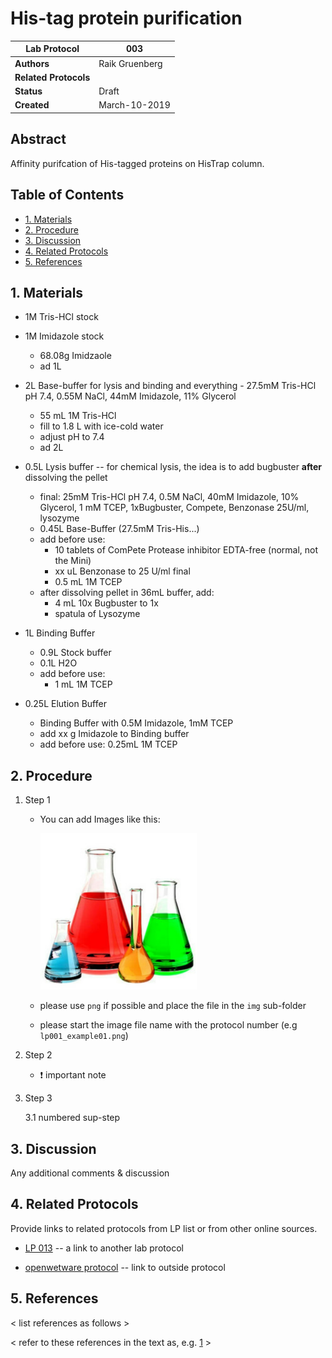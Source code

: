 His-tag protein purification
===================================

Lab Protocol          | 003
----------------------|------------------------------------------------------------------
**Authors**           | Raik Gruenberg
**Related Protocols** | 
**Status**            | Draft
**Created**           | March-10-2019

## Abstract

Affinity purifcation of His-tagged proteins on HisTrap column.

## Table of Contents

* [1. Materials](#materials)
* [2. Procedure](#procedure)
* [3. Discussion](#discussion)
* [4. Related Protocols](#related)
* [5. References](#references)


## 1. Materials <a name="materials"></a>

- 1M Tris-HCl stock

- 1M Imidazole stock
   * 68.08g Imidzaole
   * ad 1L

- 2L Base-buffer for lysis and binding and everything
      - 27.5mM Tris-HCl pH 7.4, 0.55M NaCl, 44mM Imidazole, 11% Glycerol
   * 55 mL 1M Tris-HCl
   * fill to 1.8 L with ice-cold water
   * adjust pH to 7.4
   * ad 2L
   
- 0.5L Lysis buffer -- for chemical lysis, the idea is to add bugbuster **after** dissolving the pellet
   * final: 25mM Tris-HCl pH 7.4, 0.5M NaCl, 40mM Imidazole, 10% Glycerol, 1 mM TCEP, 1xBugbuster, Compete, Benzonase 25U/ml, lysozyme
   * 0.45L Base-Buffer (27.5mM Tris-His...)
   * add before use: 
       - 10 tablets of ComPete Protease inhibitor EDTA-free (normal, not the Mini)
       - xx uL Benzonase to 25 U/ml final
       - 0.5 mL 1M TCEP
   * after dissolving pellet in 36mL buffer, add:
      - 4 mL 10x Bugbuster to 1x
      - spatula of Lysozyme
   
- 1L Binding Buffer
   * 0.9L Stock buffer
   * 0.1L H2O
   * add before use:
      - 1 mL 1M TCEP

- 0.25L Elution Buffer
   * Binding Buffer with 0.5M Imidazole, 1mM TCEP
   * add xx g Imidazole to Binding buffer
   * add before use: 0.25mL 1M TCEP


## 2. Procedure <a name="procedure"></a>

1. Step 1
    - You can add Images like this:
    
        ![image](img/lp001_example.png)
    
    - please use `png` if possible and place the file in the `img` sub-folder
    - please start the image file name with the protocol number (e.g `lp001_example01.png`)

2. Step 2

    - :exclamation: important note

3. Step 3

    3.1 numbered sup-step
  

## 3. Discussion <a name="discussion"></a>

Any additional comments & discussion


## 4. Related Protocols <a name="related"></a>

Provide links to related protocols from LP list or from other online sources.

- [LP 013](lp013_oldprotocol.md) -- a link to another lab protocol

- [openwetware protocol](http://openwetware.org/protocols/test) -- link to outside protocol


## 5. References <a name='references'></a>

< list references as follows >

[1]: https://www.python.org/dev/peps/pep-0001

< refer to these references in the text as, e.g. [1] >
